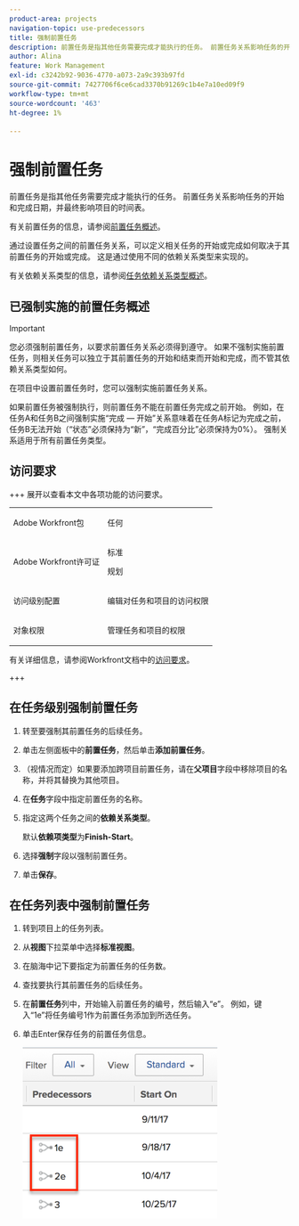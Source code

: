 ```yaml
---
product-area: projects
navigation-topic: use-predecessors
title: 强制前置任务
description: 前置任务是指其他任务需要完成才能执行的任务。 前置任务关系影响任务的开始和完成日期，并最终影响项目的时间表。
author: Alina
feature: Work Management
exl-id: c3242b92-9036-4770-a073-2a9c393b97fd
source-git-commit: 7427706f6ce6cad3370b91269c1b4e7a10ed09f9
workflow-type: tm+mt
source-wordcount: '463'
ht-degree: 1%

---
```


# 强制前置任务

<!-- Audited: 2/2024 -->

前置任务是指其他任务需要完成才能执行的任务。 前置任务关系影响任务的开始和完成日期，并最终影响项目的时间表。

有关前置任务的信息，请参阅[前置任务概述](../../../manage-work/tasks/use-prdcssrs/predecessors-overview.md)。

通过设置任务之间的前置任务关系，可以定义相关任务的开始或完成如何取决于其前置任务的开始或完成。 这是通过使用不同的依赖关系类型来实现的。

有关依赖关系类型的信息，请参阅[任务依赖关系类型概述](../../../manage-work/tasks/use-prdcssrs/task-dependency-types.md)。

## 已强制实施的前置任务概述

>[!IMPORTANT]
>
>您必须强制前置任务，以要求前置任务关系必须得到遵守。 如果不强制实施前置任务，则相关任务可以独立于其前置任务的开始和结束而开始和完成，而不管其依赖关系类型如何。

在项目中设置前置任务时，您可以强制实施前置任务关系。

如果前置任务被强制执行，则前置任务不能在前置任务完成之前开始。 例如，在任务A和任务B之间强制实施“完成 — 开始”关系意味着在任务A标记为完成之前，任务B无法开始（“状态”必须保持为“新”，“完成百分比”必须保持为0%）。 强制关系适用于所有前置任务类型。

## 访问要求

+++ 展开以查看本文中各项功能的访问要求。

<table style="table-layout:auto"> 
 <col> 
 <col> 
 <tbody> 
  <tr> 
   <td role="rowheader">Adobe Workfront包</td> 
   <td> <p>任何</p> </td> 
  </tr> 
  <tr> 
   <td role="rowheader">Adobe Workfront许可证</td> 
   <td><p>标准</p> 
   <p>规划</p> </td> 
  </tr> 
  <tr> 
   <td role="rowheader">访问级别配置</td> 
   <td> <p>编辑对任务和项目的访问权限</p> </td> 
  </tr> 
  <tr> 
   <td role="rowheader">对象权限</td> 
   <td> <p>管理任务和项目的权限</p></td> 
  </tr> 
 </tbody> 
</table>

有关详细信息，请参阅Workfront文档中的[访问要求](/help/quicksilver/administration-and-setup/add-users/access-levels-and-object-permissions/access-level-requirements-in-documentation.md)。

+++

<!--Old:

<table style="table-layout:auto"> 
 <col> 
 <col> 
 <tbody> 
  <tr> 
   <td role="rowheader">Adobe Workfront plan</td> 
   <td> <p>Any</p> </td> 
  </tr> 
  <tr> 
   <td role="rowheader">Adobe Workfront license</td> 
   <td>
      <p>New: Standard</p> 
      <p>OR</p>
      <p>Current: Plan</p>
   </td> 
  </tr> 
  <tr> 
   <td role="rowheader">Access level configurations</td> 
   <td> <p>Edit access to Tasks and Projects</p> </td> 
  </tr> 
  <tr> 
   <td role="rowheader">Object permissions</td> 
   <td><p>Manage permissions to the tasks and the project</p></td> 
  </tr> 
 </tbody> 
</table>-->

## 在任务级别强制前置任务

1. 转至要强制其前置任务的后续任务。
1. 单击左侧面板中的&#x200B;**前置任务**，然后单击&#x200B;**添加前置任务**。
1. （视情况而定）如果要添加跨项目前置任务，请在&#x200B;**父项目**&#x200B;字段中移除项目的名称，并将其替换为其他项目。
1. 在&#x200B;**任务**&#x200B;字段中指定前置任务的名称。
1. 指定这两个任务之间的&#x200B;**依赖关系类型**。

   默认&#x200B;**依赖项类型**&#x200B;为&#x200B;**Finish-Start**。

1. 选择&#x200B;**强制**&#x200B;字段以强制前置任务。
1. 单击&#x200B;**保存**。

## 在任务列表中强制前置任务

1. 转到项目上的任务列表。
1. 从&#x200B;**视图**&#x200B;下拉菜单中选择&#x200B;**标准视图**。

1. 在脑海中记下要指定为前置任务的任务数。
1. 查找要执行其前置任务的后续任务。
1. 在&#x200B;**前置任务**&#x200B;列中，开始输入前置任务的编号，然后输入“e”。 例如，键入“1e”将任务编号1作为前置任务添加到所选任务。
1. 单击Enter保存任务的前置任务信息。

   ![前置任务_强制_in_list.png](assets/predecessor-enforced-in-list-350x308.png)
